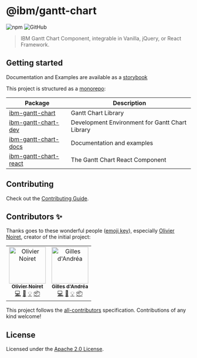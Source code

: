 # @ibm/gantt-chart

![npm](https://img.shields.io/npm/v/ibm-gantt-chart.svg)
![GitHub](https://img.shields.io/github/license/ibm/gantt-chart.svg)

> IBM Gantt Chart Component, integrable in Vanilla, jQuery, or React Framework.

## Getting started

Documentation and Examples are available as a [storybook](https://ibm.github.io/gantt-chart/packages/ibm-gantt-chart-docs/storybook)

This project is structured as a [monorepo](https://en.wikipedia.org/wiki/Monorepo):

| Package                                                 | Description                                     |
| ------------------------------------------------------- | ----------------------------------------------- |
| [ibm-gantt-chart](packages/ibm-gantt-chart)             | Gantt Chart Library                             |
| [ibm-gantt-chart-dev](packages/ibm-gantt-chart-dev)     | Development Environment for Gantt Chart Library |
| [ibm-gantt-chart-docs](packages/ibm-gantt-chart-docs)   | Documentation and examples                      |
| [ibm-gantt-chart-react](packages/ibm-gantt-chart-react) | The Gantt Chart React Component                 |

## Contributing

Check out the [Contributing Guide](CONTRIBUTING.md).

## Contributors ✨

Thanks goes to these wonderful people ([emoji key](https://allcontributors.org/docs/en/emoji-key)), especially [Olivier Noiret](https://github.com/ono70), creator of the initial project:

<!-- ALL-CONTRIBUTORS-LIST:START - Do not remove or modify this section -->
<!-- prettier-ignore -->
<table><tr><td align="center"><a href="https://github.com/ono70"><img src="https://avatars2.githubusercontent.com/u/3769170?v=4" width="100px;" alt="Olivier Noiret"/><br /><sub><b>Olivier Noiret</b></sub></a><br /><a href="https://github.com/IBM/@ibm/gantt-chart/commits?author=ono70" title="Code">💻</a> <a href="https://github.com/IBM/@ibm/gantt-chart/commits?author=ono70" title="Documentation">📖</a> <a href="#example-ono70" title="Examples">💡</a> <a href="#platform-ono70" title="Packaging/porting to new platform">📦</a></td><td align="center"><a href="https://github.com/gillesdandrea"><img src="https://avatars1.githubusercontent.com/u/2739003?v=4" width="100px;" alt="Gilles d'Andréa"/><br /><sub><b>Gilles d'Andréa</b></sub></a><br /><a href="https://github.com/IBM/@ibm/gantt-chart/commits?author=gillesdandrea" title="Code">💻</a> <a href="https://github.com/IBM/@ibm/gantt-chart/commits?author=gillesdandrea" title="Documentation">📖</a> <a href="#example-gillesdandrea" title="Examples">💡</a> <a href="#platform-gillesdandrea" title="Packaging/porting to new platform">📦</a></td></tr></table>

<!-- ALL-CONTRIBUTORS-LIST:END -->

This project follows the [all-contributors](https://github.com/all-contributors/all-contributors) specification. Contributions of any kind welcome!

## License

Licensed under the [Apache 2.0 License](LICENSE).
